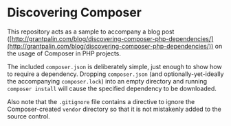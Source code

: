 # Discovering Composer

This repository acts as a sample to accompany a blog post ([http://grantpalin.com/blog/discovering-composer-php-dependencies/](http://grantpalin.com/blog/discovering-composer-php-dependencies/)) on the usage of Composer in PHP projects.

The included `composer.json` is deliberately simple, just enough to show how to require a dependency. Dropping `composer.json` (and optionally-yet-ideally the accompanying `composer.lock`) into an empty directory and running `composer install` will cause the specified dependency to be downloaded.

Also note that the `.gitignore` file contains a directive to ignore the Composer-created `vendor` directory so that it is not mistakenly added to the source control.

